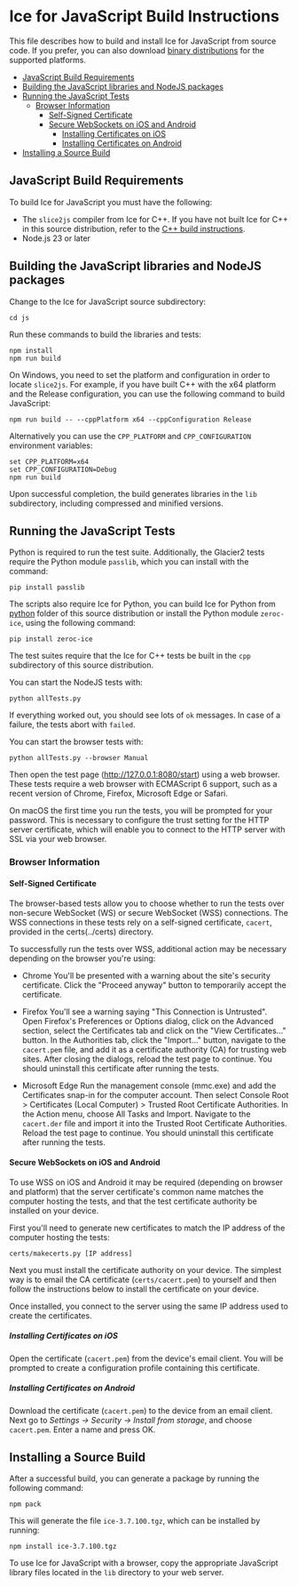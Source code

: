# Ice for JavaScript Build Instructions

This file describes how to build and install Ice for JavaScript from source code. If you prefer, you can also download 
[binary distributions] for the supported platforms.

<!-- TOC depthFrom:2 -->

- [JavaScript Build Requirements](#javascript-build-requirements)
- [Building the JavaScript libraries and NodeJS packages](#building-the-javascript-libraries-and-nodejs-packages)
- [Running the JavaScript Tests](#running-the-javascript-tests)
  - [Browser Information](#browser-information)
    - [Self-Signed Certificate](#self-signed-certificate)
    - [Secure WebSockets on iOS and Android](#secure-websockets-on-ios-and-android)
      - [Installing Certificates on iOS](#installing-certificates-on-ios)
      - [Installing Certificates on Android](#installing-certificates-on-android)
- [Installing a Source Build](#installing-a-source-build)

<!-- /TOC -->

## JavaScript Build Requirements

To build Ice for JavaScript you must have the following:

- The `slice2js` compiler from Ice for C++. If you have not built Ice for C++ in this source distribution, refer to the
  [C++ build instructions](../cpp/BUILDING.md).
- Node.js 23 or later

## Building the JavaScript libraries and NodeJS packages

Change to the Ice for JavaScript source subdirectory:

```shell
cd js
```

Run these commands to build the libraries and tests:

```shell
npm install
npm run build
```

On Windows, you need to set the platform and configuration in order to locate `slice2js`. For example, if you have
built C++ with the x64 platform and the Release configuration, you can use the following command to build JavaScript:

```shell
npm run build -- --cppPlatform x64 --cppConfiguration Release
```

Alternatively you can use the `CPP_PLATFORM` and `CPP_CONFIGURATION` environment variables:

```shell
set CPP_PLATFORM=x64
set CPP_CONFIGURATION=Debug
npm run build
```

Upon successful completion, the build generates libraries in the `lib`
subdirectory, including compressed and minified versions.

## Running the JavaScript Tests

Python is required to run the test suite. Additionally, the Glacier2 tests
require the Python module `passlib`, which you can install with the command:

```shell
pip install passlib
```

The scripts also require Ice for Python, you can build Ice for Python from
[python](../python) folder of this source distribution or install the Python
module `zeroc-ice`, using the following command:

```shell
pip install zeroc-ice
```

The test suites require that the Ice for C++ tests be built in the `cpp`
subdirectory of this source distribution.

You can start the NodeJS tests with:

```shell
python allTests.py
```

If everything worked out, you should see lots of `ok` messages. In case of a
failure, the tests abort with `failed`.

You can start the browser tests with:

```shell
python allTests.py --browser Manual
```

Then open the test page (http://127.0.0.1:8080/start) using a web browser.
These tests require a web browser with ECMAScript 6 support, such as
a recent version of Chrome, Firefox, Microsoft Edge or Safari.

On macOS the first time you run the tests, you will be prompted for your
password. This is necessary to configure the trust setting for the HTTP
server certificate, which will enable you to connect to the HTTP server
with SSL via your web browser.

### Browser Information

#### Self-Signed Certificate

The browser-based tests allow you to choose whether to run the tests over
non-secure WebSocket (WS) or secure WebSocket (WSS) connections. The WSS
connections in these tests rely on a self-signed certificate, `cacert`,
provided in the certs(../certs) directory.

To successfully run the tests over WSS, additional action may be necessary
depending on the browser you're using:

- Chrome
   You'll be presented with a warning about the site's security certificate.
   Click the "Proceed anyway" button to temporarily accept the certificate.

- Firefox
   You'll see a warning saying "This Connection is Untrusted". Open Firefox's
   Preferences or Options dialog, click on the Advanced section, select the
   Certificates tab and click on the "View Certificates..." button. In the
   Authorities tab, click the "Import..." button, navigate to the `cacert.pem`
   file, and add it as a certificate authority (CA) for trusting web sites.
   After closing the dialogs, reload the test page to continue. You should
   uninstall this certificate after running the tests.

- Microsoft Edge
   Run the management console (mmc.exe) and add the Certificates snap-in for
   the computer account. Then select Console Root > Certificates (Local
   Computer) > Trusted Root Certificate Authorities. In the Action menu, choose
   All Tasks and Import. Navigate to the `cacert.der` file and import it into
   the Trusted Root Certificate Authorities. Reload the test page to continue.
   You should uninstall this certificate after running the tests.

#### Secure WebSockets on iOS and Android

To use WSS on iOS and Android it may be required (depending on browser and
platform) that the server certificate's common name matches the computer hosting
the tests, and that the test certificate authority be installed on your device.

First you'll need to generate new certificates to match the IP address of the
computer hosting the tests:

```shell
certs/makecerts.py [IP address]
```

Next you must install the certificate authority on your device. The simplest way
is to email the CA certificate (`certs/cacert.pem`) to yourself and then follow
the instructions below to install the certificate on your device.

Once installed, you connect to the server using the same IP address used to
create the certificates.

##### Installing Certificates on iOS

Open the certificate (`cacert.pem`) from the device's email client. You
will be prompted to create a configuration profile containing this certificate.

##### Installing Certificates on Android

Download the certificate (`cacert.pem`) to the device from an email client.
Next go to _Settings -> Security -> Install from storage_, and choose
`cacert.pem`. Enter a name and press OK.

## Installing a Source Build

After a successful build, you can generate a package by running the
following command:

```shell
npm pack
```

This will generate the file `ice-3.7.100.tgz`, which can be installed by running:

```shell
npm install ice-3.7.100.tgz
```

To use Ice for JavaScript with a browser, copy the appropriate JavaScript
library files located in the `lib` directory to your web server.

[binary distributions]: https://zeroc.com/downloads/ice
